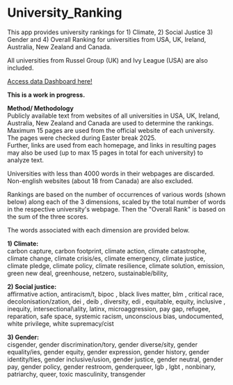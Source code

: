 # University_Ranking
This app provides university rankings for 1) Climate, 2) Social Justice 3) Gender and 4) Overall Ranking for universities from USA, UK, Ireland, Australia, New Zealand and Canada.  

All universities from Russel Group (UK) and Ivy League (USA) are also included.

[Access data Dashboard here!](https://uniranking.streamlit.app/)   

<b>This is a work in progress.</b>     
  
<b>Method/ Methodology</b>  
Publicly available text from websites of all universities in USA, UK, Ireland, Australia, New Zealand and Canada are used to determine the rankings.  
Maximum 15 pages are used from the official website of each university.  The pages were checked during Easter break 2025.  
Further, links are used from each homepage, and links in resulting pages may also be used (up to max 15 pages in total for each university) to analyze text.  

Universities with less than 4000 words in their webpages are discarded. Non-english websites (about 18 from Canada) are also excluded.

Rankings are based on the number of occurrences of various words (shown below) along each of the 3 dimensions, scaled by the total number of words in the respective university's webpage. Then the "Overall Rank" is based on the sum of the three scores.  

The words associated with each dimension are provided  below.

<b>1) Climate:</b>  
carbon capture,
carbon footprint,
climate action,
climate catastrophe,
climate change,
climate crisis/es,
climate emergency,
climate justice,
climate pledge,
climate policy,
climate resilience,
climate solution,
emission,
green new deal,
greenhouse,
netzero,
sustainable/bility,



<b>2) Social justice:</b>    
affirmative action,
antiracism/t,
bipoc ,
black lives matter,
 blm ,
critical race,
 decolonisation/zation,
 dei ,
 deib ,
diversity,
 edi ,
equitable,
equity,
inclusive ,
inequity,
intersectional\ality,
latinx,
microaggression,
pay gap,
refugee,
 reparation,
safe space,
systemic racism,
unconscious bias,
undocumented,
white privilege,
white supremacy/cist



<b>3) Gender:</b>     
cisgender,
gender discrimination/tory,
gender diverse/sity,
gender equality/ies,
gender equity,
gender expression,
gender history,
gender identity/ties,
gender inclusive/usion,
gender justice,
gender neutral,
gender pay,
gender policy,
gender restroom,
genderqueer,
 lgb ,
 lgbt ,
nonbinary,
patriarchy,
queer,
toxic masculinity,
transgender




